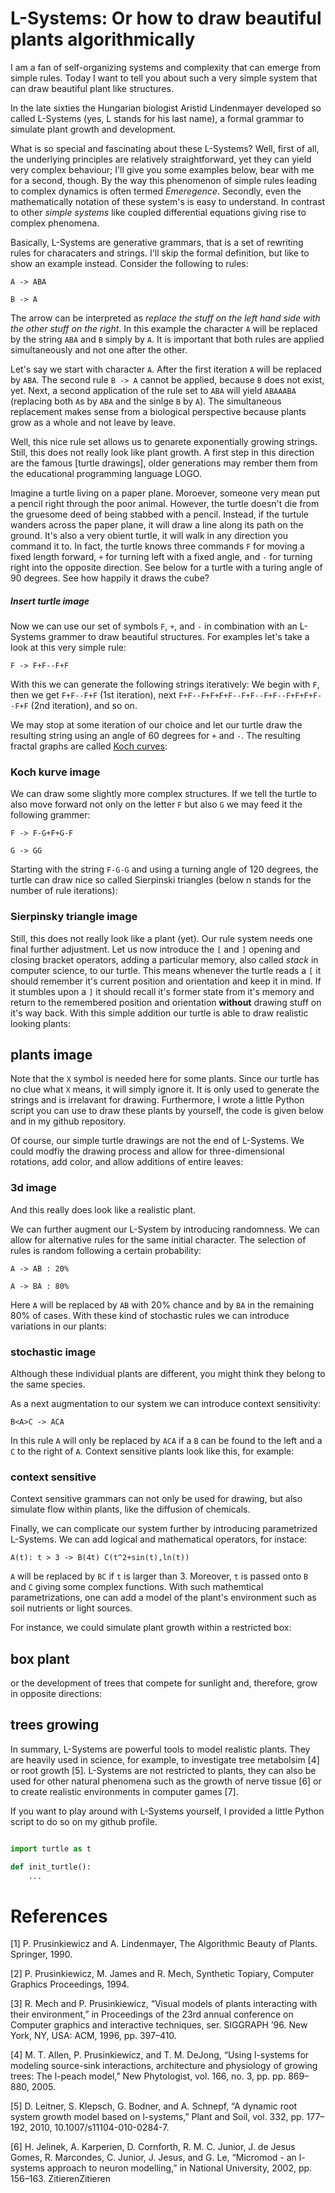 # L-Systems: Or how to draw beautiful plants algorithmically

I am a fan of self-organizing systems and complexity that can emerge from simple rules. Today I want to tell you about such a very simple system that can draw beautiful plant like structures.

In the late sixties the Hungarian biologist Aristid Lindenmayer developed so called L-Systems (yes, L stands for his last name), a formal grammar to simulate plant growth and development.

What is so special and fascinating about these L-Systems? Well, first of all, the underlying principles are relatively straightforward, yet they can yield very complex behaviour; I'll give you some examples below, bear with me for a second, though. By the way this phenomenon of simple rules leading to complex dynamics is often termed *Emeregence*. Secondly, even the mathematically notation of these system's is easy to understand. In contrast to other *simple systems* like coupled differential equations giving rise to complex phenomena.

Basically, L-Systems are generative grammars, that is a set of rewriting rules for characaters and strings. I'll skip the formal definition, but like to show an example instead. Consider the following to rules:

`A -> ABA`

`B -> A`

The arrow can be interpreted as *replace the stuff on the left hand side with the other stuff on the right*. In this example the character `A` will be replaced by the string `ABA` and `B` simply by `A`. It is important that both rules are applied simultaneously and not one after the other.

Let's say we start with character `A`. After the first iteration `A` will be replaced by
`ABA`. The second rule `B -> A` cannot be applied, because `B` does not exist, yet. Next, a second application of the rule set to `ABA` will yield `ABAAABA` (replacing both `A`s by `ABA` and the sinlge `B` by `A`). The simultaneous replacement makes sense from a biological perspective because plants grow as a whole and not leave by leave.

Well, this nice rule set allows us to genarete exponentially growing strings. Still, this does not really look like plant growth. A first step in this direction are the famous [turtle drawings], older generations may rember them from the educational programming language LOGO.

Imagine a turtle living on a paper plane. Moroever, someone very mean put a pencil right through the poor animal. However, the turtle doesn't die from the gruesome deed of being stabbed with a pencil. Instead, if the turtule wanders across the paper plane, it will draw a line along its path on the ground. It's also a very obient turtle, it will walk in any direction you command it to. In fact, the turtle knows three commands `F` for moving a fixed length forward, `+` for turning left with a fixed angle, and `-` for turning right into the opposite direction. See below for a turtle with a turing angle of 90 degrees. See how happily it draws the cube?

##### Insert turtle image

Now we can use our set of symbols `F`, `+`, and `-` in combination with an L-Systems grammer to draw beautiful structures. For examples let's take a look at this very simple rule:

`F -> F+F--F+F`

With this we can generate the following strings iteratively:
We begin with `F`, then we get `F+F--F+F` (1st iteration), next `F+F--F+F+F+F--F+F--F+F--F+F+F+F--F+F` (2nd iteration), and so on.

We may stop at some iteration of our choice and let our turtle draw the resulting string
using an angle of 60 degrees for `+` and `-`. The resulting fractal graphs are called [Koch curves](https://en.wikipedia.org/wiki/Koch_snowflake):

### Koch kurve image

We can draw some slightly more complex structures. If we tell the turtle to also move forward not only on the letter `F` but also `G` we may feed it the following grammer:

`F -> F-G+F+G-F`

`G -> GG`

Starting with the string `F-G-G` and using a turning angle of 120 degrees, the turtle can draw nice so called Sierpinski triangles (below n stands for the number of rule iterations):

### Sierpinsky triangle image

Still, this does not really look like a plant (yet). Our rule system needs one final further adjustment. Let us now introduce the `[` and `]` opening and closing bracket operators, adding a particular memory, also called *stack* in computer science, to our turtle. This means whenever the turtle reads a `[` it should remember it's current position and orientation and keep it in mind. If it stumbles upon a `]` it should recall it's former state from it's memory and return to the remembered position and orientation **without** drawing stuff on it's way back.
With this simple addition our turtle is able to draw realistic looking plants:

## plants image

Note that the `X` symbol is needed here for some plants. Since our turtle has no clue
what `X` means, it will simply ignore it. It is only used to generate the strings and is irrelavant for drawing. Furthermore, I wrote a little Python script you can use to draw these plants by yourself, the code is given below and in my github repository.

Of course, our simple turtle drawings are not the end of L-Systems. We could modfiy the drawing process and allow for three-dimensional rotations, add color, and allow additions of entire leaves:

### 3d image

And this really does look like a realistic plant.

We can further augment our L-System by introducing randomness. We can allow for alternative rules for the same initial character. The selection of rules is random following a certain probability:

`A -> AB : 20%`

`A -> BA : 80%`

Here `A` will be replaced by `AB` with 20% chance and by `BA` in the remaining 80% of cases. With these kind of stochastic rules we can introduce variations in our plants:

### stochastic image

Although these individual plants are different, you might think they belong to the same species.

As a next augmentation to our system we can introduce context sensitivity:

`B<A>C -> ACA`

In this rule `A` will only be replaced by `ACA` if a `B` can be found to the left and a `C` to the right of `A`. Context sensitive plants look like this, for example:

### context sensitive

Context sensitive grammars can not only be used for drawing, but also simulate flow within plants, like the diffusion of chemicals.

Finally, we can complicate our system further by introducing parametrized L-Systems. We can add logical and mathematical operators, for instace:


`A(t): t > 3 -> B(4t) C(t^2+sin(t),ln(t))`

`A` will be replaced by `BC` if `t` is larger than 3. Moreover, `t` is passed onto `B` and `C` giving some complex functions. With such mathemtical parametrizations, one can add a model of the plant's environment such as soil nutrients or light sources.

For instance, we could simulate plant growth within a restricted box:

## box plant

or the development of trees that compete for sunlight and, therefore, grow in opposite directions:

## trees growing

In summary, L-Systems are powerful tools to model realistic plants. They are heavily used in science, for example, to investigate tree metabolsim [4] or root growth [5]. L-Systems are not restricted to plants, they can also be used for other natural phenomena such as the growth of nerve tissue [6] or to create realistic environments in computer games [7].

If you want to play around with L-Systems yourself, I provided a little Python script to do so
on my github profile.

``` python

import turtle as t

def init_turtle():
    ...
```


# References

[1] P. Prusinkiewicz and A. Lindenmayer, The Algorithmic Beauty of Plants. Springer, 1990.

[2] P. Prusinkiewicz, M. James and R. Mech, Synthetic Topiary, Computer Graphics Proceedings, 1994.

[3] R. Mech and P. Prusinkiewicz, “Visual models of plants interacting with their environment,” in Proceedings of the 23rd annual conference on Computer graphics and interactive techniques, ser. SIGGRAPH ’96. New York, NY, USA: ACM, 1996, pp. 397–410.

[4] M. T. Allen, P. Prusinkiewicz, and T. M. DeJong, “Using l-systems for modeling source-sink interactions, architecture and physiology of growing trees: The l-peach model,” New Phytologist, vol. 166, no. 3, pp. pp. 869–880, 2005.

[5] D. Leitner, S. Klepsch, G. Bodner, and A. Schnepf, “A dynamic root system growth model based on l-systems,” Plant and Soil, vol. 332, pp. 177–192, 2010, 10.1007/s11104-010-0284-7.

[6] H. Jelinek, A. Karperien, D. Cornforth, R. M. C. Junior, J. de Jesus Gomes, R. Marcondes, C. Junior, J. Jesus, and G. Le, “Micromod - an l-systems approach to neuron modelling,” in National University, 2002, pp. 156–163.
ZitierenZitieren
